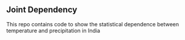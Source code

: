 ## Joint Dependency
This repo contains code to show the statistical dependence between temperature and precipitation in India
